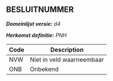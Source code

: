 ## BESLUITNUMMER

*__Domeinlijst versie:__ d4*

*__Herkomst definitie:__ PNH*

|__Code__ |__Description__	|
|	---	|	---	|
| NVW | Niet in veld waarneembaar |
| ONB | Onbekend |
